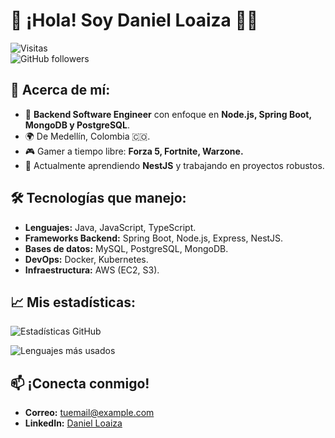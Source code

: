 # 👋 ¡Hola! Soy Daniel Loaiza 👨‍💻

![Visitas](https://visitor-badge.laobi.icu/badge?page_id=loaiza000)  
![GitHub followers](https://img.shields.io/github/followers/loaiza000?style=social)

## 🚀 Acerca de mí:
- 💼 **Backend Software Engineer** con enfoque en **Node.js, Spring Boot, MongoDB y PostgreSQL**.
- 🌍 De Medellín, Colombia 🇨🇴.
- 🎮 Gamer a tiempo libre: **Forza 5, Fortnite, Warzone.**
- 🚀 Actualmente aprendiendo **NestJS** y trabajando en proyectos robustos.

## 🛠️ Tecnologías que manejo:
- **Lenguajes:** Java, JavaScript, TypeScript.
- **Frameworks Backend:** Spring Boot, Node.js, Express, NestJS.
- **Bases de datos:** MySQL, PostgreSQL, MongoDB.
- **DevOps:** Docker, Kubernetes.
- **Infraestructura:** AWS (EC2, S3).

## 📈 Mis estadísticas:
![Estadísticas GitHub](https://github-readme-stats.vercel.app/api?username=loaiza000&show_icons=true&theme=tokyonight)

![Lenguajes más usados](https://github-readme-stats.vercel.app/api/top-langs/?username=loaiza000&layout=compact&theme=tokyonight)

## 📫 ¡Conecta conmigo!
- **Correo:** [tuemail@example.com](mailto:tuemail@example.com)
- **LinkedIn:** [Daniel Loaiza](https://linkedin.com/in/dloaiza-dev)

